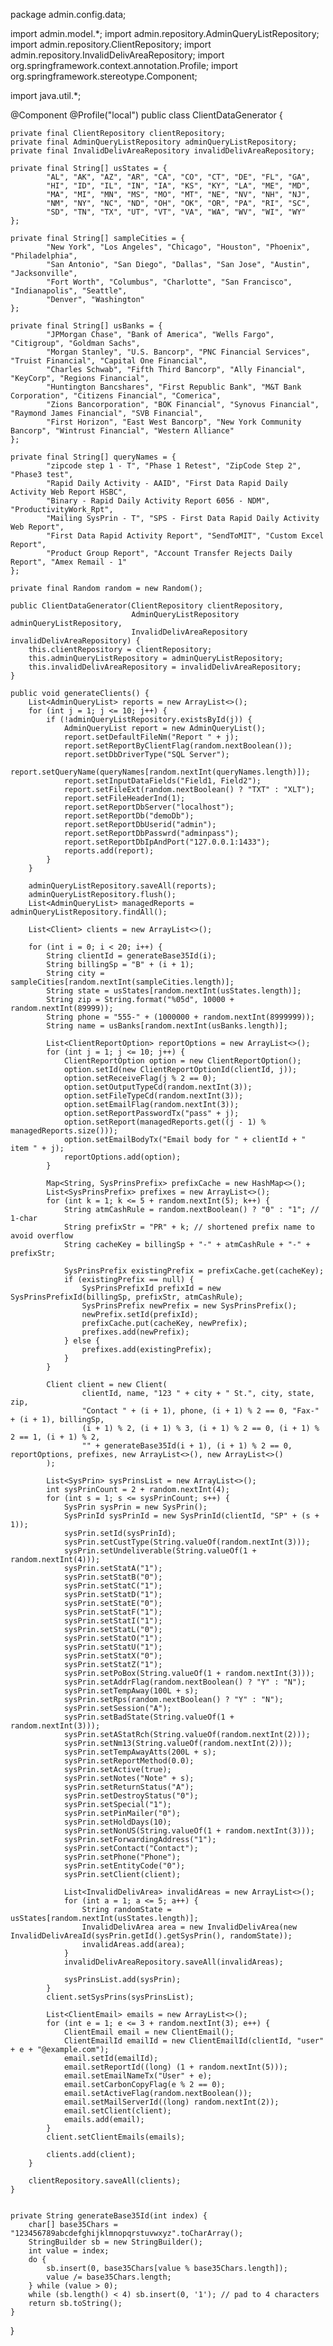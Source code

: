 package admin.config.data;

import admin.model.*;
import admin.repository.AdminQueryListRepository;
import admin.repository.ClientRepository;
import admin.repository.InvalidDelivAreaRepository;
import org.springframework.context.annotation.Profile;
import org.springframework.stereotype.Component;

import java.util.*;

@Component
@Profile("local")
public class ClientDataGenerator {

    private final ClientRepository clientRepository;
    private final AdminQueryListRepository adminQueryListRepository;
    private final InvalidDelivAreaRepository invalidDelivAreaRepository;

    private final String[] usStates = {
            "AL", "AK", "AZ", "AR", "CA", "CO", "CT", "DE", "FL", "GA",
            "HI", "ID", "IL", "IN", "IA", "KS", "KY", "LA", "ME", "MD",
            "MA", "MI", "MN", "MS", "MO", "MT", "NE", "NV", "NH", "NJ",
            "NM", "NY", "NC", "ND", "OH", "OK", "OR", "PA", "RI", "SC",
            "SD", "TN", "TX", "UT", "VT", "VA", "WA", "WV", "WI", "WY"
    };

    private final String[] sampleCities = {
            "New York", "Los Angeles", "Chicago", "Houston", "Phoenix", "Philadelphia",
            "San Antonio", "San Diego", "Dallas", "San Jose", "Austin", "Jacksonville",
            "Fort Worth", "Columbus", "Charlotte", "San Francisco", "Indianapolis", "Seattle",
            "Denver", "Washington"
    };

    private final String[] usBanks = {
            "JPMorgan Chase", "Bank of America", "Wells Fargo", "Citigroup", "Goldman Sachs",
            "Morgan Stanley", "U.S. Bancorp", "PNC Financial Services", "Truist Financial", "Capital One Financial",
            "Charles Schwab", "Fifth Third Bancorp", "Ally Financial", "KeyCorp", "Regions Financial",
            "Huntington Bancshares", "First Republic Bank", "M&T Bank Corporation", "Citizens Financial", "Comerica",
            "Zions Bancorporation", "BOK Financial", "Synovus Financial", "Raymond James Financial", "SVB Financial",
            "First Horizon", "East West Bancorp", "New York Community Bancorp", "Wintrust Financial", "Western Alliance"
    };

    private final String[] queryNames = {
            "zipcode step 1 - T", "Phase 1 Retest", "ZipCode Step 2", "Phase3 test",
            "Rapid Daily Activity - AAID", "First Data Rapid Daily Activity Web Report HSBC",
            "Binary - Rapid Daily Activity Report 6056 - NDM", "ProductivityWork_Rpt",
            "Mailing SysPrin - T", "SPS - First Data Rapid Daily Activity Web Report",
            "First Data Rapid Activity Report", "SendToMIT", "Custom Excel Report",
            "Product Group Report", "Account Transfer Rejects Daily Report", "Amex Remail - 1"
    };

    private final Random random = new Random();

    public ClientDataGenerator(ClientRepository clientRepository,
                               AdminQueryListRepository adminQueryListRepository,
                               InvalidDelivAreaRepository invalidDelivAreaRepository) {
        this.clientRepository = clientRepository;
        this.adminQueryListRepository = adminQueryListRepository;
        this.invalidDelivAreaRepository = invalidDelivAreaRepository;
    }

    public void generateClients() {
        List<AdminQueryList> reports = new ArrayList<>();
        for (int j = 1; j <= 10; j++) {
            if (!adminQueryListRepository.existsById(j)) {
                AdminQueryList report = new AdminQueryList();
                report.setDefaultFileNm("Report " + j);
                report.setReportByClientFlag(random.nextBoolean());
                report.setDbDriverType("SQL Server");
                report.setQueryName(queryNames[random.nextInt(queryNames.length)]);
                report.setInputDataFields("Field1, Field2");
                report.setFileExt(random.nextBoolean() ? "TXT" : "XLT");
                report.setFileHeaderInd(1);
                report.setReportDbServer("localhost");
                report.setReportDb("demoDb");
                report.setReportDbUserid("admin");
                report.setReportDbPasswrd("adminpass");
                report.setReportDbIpAndPort("127.0.0.1:1433");
                reports.add(report);
            }
        }

        adminQueryListRepository.saveAll(reports);
        adminQueryListRepository.flush();
        List<AdminQueryList> managedReports = adminQueryListRepository.findAll();

        List<Client> clients = new ArrayList<>();

        for (int i = 0; i < 20; i++) {
            String clientId = generateBase35Id(i);
            String billingSp = "B" + (i + 1);
            String city = sampleCities[random.nextInt(sampleCities.length)];
            String state = usStates[random.nextInt(usStates.length)];
            String zip = String.format("%05d", 10000 + random.nextInt(89999));
            String phone = "555-" + (1000000 + random.nextInt(8999999));
            String name = usBanks[random.nextInt(usBanks.length)];

            List<ClientReportOption> reportOptions = new ArrayList<>();
            for (int j = 1; j <= 10; j++) {
                ClientReportOption option = new ClientReportOption();
                option.setId(new ClientReportOptionId(clientId, j));
                option.setReceiveFlag(j % 2 == 0);
                option.setOutputTypeCd(random.nextInt(3));
                option.setFileTypeCd(random.nextInt(3));
                option.setEmailFlag(random.nextInt(3));
                option.setReportPasswordTx("pass" + j);
                option.setReport(managedReports.get((j - 1) % managedReports.size()));
                option.setEmailBodyTx("Email body for " + clientId + " item " + j);
                reportOptions.add(option);
            }

            Map<String, SysPrinsPrefix> prefixCache = new HashMap<>();
            List<SysPrinsPrefix> prefixes = new ArrayList<>();
            for (int k = 1; k <= 5 + random.nextInt(5); k++) {
                String atmCashRule = random.nextBoolean() ? "0" : "1"; // 1-char
                String prefixStr = "PR" + k; // shortened prefix name to avoid overflow
                String cacheKey = billingSp + "-" + atmCashRule + "-" + prefixStr;

                SysPrinsPrefix existingPrefix = prefixCache.get(cacheKey);
                if (existingPrefix == null) {
                    SysPrinsPrefixId prefixId = new SysPrinsPrefixId(billingSp, prefixStr, atmCashRule);
                    SysPrinsPrefix newPrefix = new SysPrinsPrefix();
                    newPrefix.setId(prefixId);
                    prefixCache.put(cacheKey, newPrefix);
                    prefixes.add(newPrefix);
                } else {
                    prefixes.add(existingPrefix);
                }
            }

            Client client = new Client(
                    clientId, name, "123 " + city + " St.", city, state, zip,
                    "Contact " + (i + 1), phone, (i + 1) % 2 == 0, "Fax-" + (i + 1), billingSp,
                    (i + 1) % 2, (i + 1) % 3, (i + 1) % 2 == 0, (i + 1) % 2 == 1, (i + 1) % 2,
                    "" + generateBase35Id(i + 1), (i + 1) % 2 == 0, reportOptions, prefixes, new ArrayList<>(), new ArrayList<>()
            );

            List<SysPrin> sysPrinsList = new ArrayList<>();
            int sysPrinCount = 2 + random.nextInt(4);
            for (int s = 1; s <= sysPrinCount; s++) {
                SysPrin sysPrin = new SysPrin();
                SysPrinId sysPrinId = new SysPrinId(clientId, "SP" + (s + 1));
                sysPrin.setId(sysPrinId);
                sysPrin.setCustType(String.valueOf(random.nextInt(3)));
                sysPrin.setUndeliverable(String.valueOf(1 + random.nextInt(4)));
                sysPrin.setStatA("1");
                sysPrin.setStatB("0");
                sysPrin.setStatC("1");
                sysPrin.setStatD("1");
                sysPrin.setStatE("0");
                sysPrin.setStatF("1");
                sysPrin.setStatI("1");
                sysPrin.setStatL("0");
                sysPrin.setStatO("1");
                sysPrin.setStatU("1");
                sysPrin.setStatX("0");
                sysPrin.setStatZ("1");
                sysPrin.setPoBox(String.valueOf(1 + random.nextInt(3)));
                sysPrin.setAddrFlag(random.nextBoolean() ? "Y" : "N");
                sysPrin.setTempAway(100L + s);
                sysPrin.setRps(random.nextBoolean() ? "Y" : "N");
                sysPrin.setSession("A");
                sysPrin.setBadState(String.valueOf(1 + random.nextInt(3)));
                sysPrin.setAStatRch(String.valueOf(random.nextInt(2)));
                sysPrin.setNm13(String.valueOf(random.nextInt(2)));
                sysPrin.setTempAwayAtts(200L + s);
                sysPrin.setReportMethod(0.0);
                sysPrin.setActive(true);
                sysPrin.setNotes("Note" + s);
                sysPrin.setReturnStatus("A");
                sysPrin.setDestroyStatus("0");
                sysPrin.setSpecial("1");
                sysPrin.setPinMailer("0");
                sysPrin.setHoldDays(10);
                sysPrin.setNonUS(String.valueOf(1 + random.nextInt(3)));
                sysPrin.setForwardingAddress("1");
                sysPrin.setContact("Contact");
                sysPrin.setPhone("Phone");
                sysPrin.setEntityCode("0");
                sysPrin.setClient(client);

                List<InvalidDelivArea> invalidAreas = new ArrayList<>();
                for (int a = 1; a <= 5; a++) {
                    String randomState = usStates[random.nextInt(usStates.length)];
                    InvalidDelivArea area = new InvalidDelivArea(new InvalidDelivAreaId(sysPrin.getId().getSysPrin(), randomState));
                    invalidAreas.add(area);
                }
                invalidDelivAreaRepository.saveAll(invalidAreas);

                sysPrinsList.add(sysPrin);
            }
            client.setSysPrins(sysPrinsList);

            List<ClientEmail> emails = new ArrayList<>();
            for (int e = 1; e <= 3 + random.nextInt(3); e++) {
                ClientEmail email = new ClientEmail();
                ClientEmailId emailId = new ClientEmailId(clientId, "user" + e + "@example.com");
                email.setId(emailId);
                email.setReportId((long) (1 + random.nextInt(5)));
                email.setEmailNameTx("User" + e);
                email.setCarbonCopyFlag(e % 2 == 0);
                email.setActiveFlag(random.nextBoolean());
                email.setMailServerId((long) random.nextInt(2));
                email.setClient(client);
                emails.add(email);
            }
            client.setClientEmails(emails);

            clients.add(client);
        }

        clientRepository.saveAll(clients);
    }


    private String generateBase35Id(int index) {
        char[] base35Chars = "123456789abcdefghijklmnopqrstuvwxyz".toCharArray();
        StringBuilder sb = new StringBuilder();
        int value = index;
        do {
            sb.insert(0, base35Chars[value % base35Chars.length]);
            value /= base35Chars.length;
        } while (value > 0);
        while (sb.length() < 4) sb.insert(0, '1'); // pad to 4 characters
        return sb.toString();
    }
}
